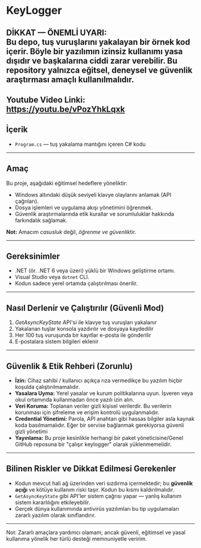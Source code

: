 # KeyLogger

**DİKKAT — ÖNEMLİ UYARI:**  
Bu depo, tuş vuruşlarını yakalayan bir örnek kod içerir. Böyle bir yazılımın izinsiz kullanımı **yasa dışıdır** ve başkalarına ciddi zarar verebilir. Bu repository yalnızca **eğitsel**, **deneysel** ve **güvenlik araştırması** amaçlı kullanılmalıdır.
---

## Youtube Video Linki: https://youtu.be/vPozYhkLqxk

## İçerik
- `Program.cs` — tuş yakalama mantığını içeren C# kodu

---

## Amaç
Bu proje, aşağıdaki eğitimsel hedeflere yöneliktir:
- Windows altındaki düşük seviyeli klavye olaylarını anlamak (API çağrıları).
- Dosya işlemleri ve uygulama akışı yönetimini öğrenmek.
- Güvenlik araştırmalarında etik kurallar ve sorumluluklar hakkında farkındalık sağlamak.

**Not:** Amacım *casusluk* değil, *öğrenme ve güvenlik*tir.

---

## Gereksinimler
- .NET (ör. .NET 6 veya üzeri) yüklü bir Windows geliştirme ortamı.
- Visual Studio veya `dotnet` CLI.
- Kodun sadece yerel ortamda çalıştırılması önerilir.

---

## Nasıl Derlenir ve Çalıştırılır (Güvenli Mod)
1. *GetAsyncKeyState* API'si ile klavye tuş vuruşları yakalanır
2. Yakalanan tuşlar konsola yazdırılır ve dosyaya kaydedilir
3. Her 100 tuş vuruşunda bir kayıtlar e-posta ile gönderilir
4. E-postalara sistem bilgileri eklenir


---

## Güvenlik & Etik Rehberi (Zorunlu)
- **İzin:** Cihaz sahibi / kullanıcı açıkça rıza vermedikçe bu yazılım hiçbir koşulda çalıştırılmamalıdır.
- **Yasalara Uyma:** Yerel yasalar ve kurum politikalarına uyun. İşveren veya okul ortamında kullanmadan önce yazılı izin alın.
- **Veri Koruma:** Toplanan veriler gizli kişisel verilerdir. Bu verilerin korunması için şifreleme ve erişim kontrolü uygulanmalıdır.
- **Credential Yönetimi:** Parola, API anahtarı gibi hassas bilgiler asla kaynak koda basılmamalıdır. Eğer bir servise bağlanmak gerekiyorsa güvenli gizli yönetimi 
- **Yayınlama:** Bu proje kesinlikle herhangi bir paket yöneticisine/Genel GitHub reposuna bir "çalışır keylogger" olarak yüklenmemelidir.

---

## Bilinen Riskler ve Dikkat Edilmesi Gerekenler
- Kodun mevcut hali ağ üzerinden veri sızdırma içermektedir; bu **güvenlik açığı** ve kötüye kullanım riski taşır. Kodun bu kısmı kaldırılmalıdır.
- `GetAsyncKeyState` gibi API'ler sistem çağrısı yapar — yanlış kullanım sistem kararlılığını etkileyebilir.
- Gerçek dünya kullanımında antivirüs yazılımları bu tip uygulamaları zararlı yazılım olarak sınıflandırır.

---

Not: Zararlı amaçlara yardımcı olamam; ancak güvenli, eğitimsel ve yasal kullanıma yönelik her türlü desteği memnuniyetle veririm.
